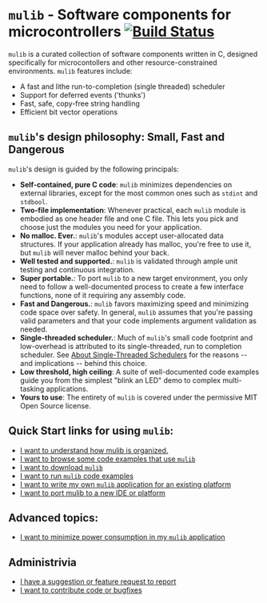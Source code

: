 # `mulib` - Software components for microcontrollers  [![Build Status](https://travis-ci.com/rdpoor/mulib-support.svg?branch=master)](https://travis-ci.com/rdpoor/mulib-support)

`mulib` is a curated collection of software components written in C, designed
specifically for microcontollers and other resource-constrained environments.
`mulib` features include:

* A fast and lithe run-to-completion (single threaded) scheduler
* Support for deferred events ('thunks')
* Fast, safe, copy-free string handling
* Efficient bit vector operations

## `mulib`'s design philosophy: Small, Fast and Dangerous

`mulib`'s design is guided by the following principals:

* **Self-contained, pure C code**: `mulib` minimizes dependencies on external
libraries, except for the most common ones such as `stdint` and `stdbool`.
* **Two-file implementation**: Whenever practical, each `mulib` module is
embodied as one header file and one C file.  This lets you pick and choose just
the modules you need for your application.
* **No malloc.  Ever.**: `mulib`'s modules accept user-allocated data structures.
If your application already has malloc, you're free to use it, but `mulib` will
never malloc behind your back.
* **Well tested and supported.**: `mulib` is validated through ample unit testing
and continuous integration.
* **Super portable.**: To port `mulib` to a new target environment, you only
need to follow a well-documented process to create a few interface functions,
none of it requiring any assembly code.
* **Fast and Dangerous.**: `mulib` favors maximizing speed and minimizing code
space over safety.  In general, `mulib` assumes that you're passing valid
parameters and that your code implements argument validation as needed.
* **Single-threaded scheduler.**: Much of `mulib`'s small code footprint and
low-overhead is attributed to its single-threaded, run to completion scheduler.
See [About Single-Threaded Schedulers](./docs/about_single_threaded_schedulers.md)
for the reasons -- and implications -- behind this choice.
* **Low threshold, high ceiling**: A suite of well-documented code examples
guide you from the simplest "blink an LED" demo to complex multi-tasking
applications.
* **Yours to use**: The entirety of `mulib` is covered under the permissive MIT
Open Source license.

## Quick Start links for using `mulib`:

* [I want to understand how mulib is organized.](./docs/using_mulib.md#mulib_organization)
* [I want to browse some code examples that use `mulib`](./docs/using_mulib.md#browse_mulib)
* [I want to download `mulib`](./docs/using_mulib.md#download_mulib)
* [I want to run `mulib` code examples](./docs/using_mulib.md#run_examples)
* [I want to write my own `mulib` application for an existing platform](./docs/using_mulib.md#my_first_app)
* [I want to port mulib to a new IDE or platform](./docs/using_mulib.md#porting_mulib)

## Advanced topics:

* [I want to minimize power consumption in my `mulib` application](./docs/using_mulib.md#low_power_sleep)

## Administrivia

* [I have a suggestion or feature request to report](./docs/using_mulib.md#reporting_bugs)
* [I want to contribute code or bugfixes](./docs/using_mulib#contribute_code)
